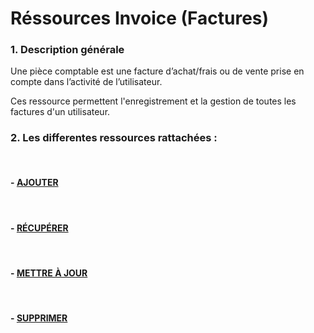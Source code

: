 # Réssources Invoice (Factures)

### 1. Description générale

Une pièce comptable est une facture d’achat/frais ou de vente prise en compte dans l’activité de l’utilisateur.

Ces ressource permettent l'enregistrement et la gestion de toutes les factures d'un utilisateur.

### 2. Les differentes ressources rattachées :

<br>

#### - [AJOUTER](/guide/services/invoice/store)

<br>

#### - [RÉCUPÉRER](/guide/services/invoice/list)

<br>

#### - [METTRE À JOUR](/guide/services/invoice/update)

<br>

#### - [SUPPRIMER](/guide/services/invoice/delete)
